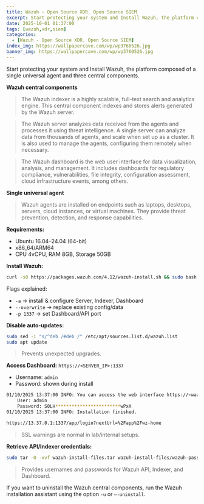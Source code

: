 ```yaml
---
title: Wazuh - Open Source XDR. Open Source SIEM
excerpt: Start protecting your system and Install Wazuh, the platform composed of a single universal agent and three central components.
date: 2025-10-01 01:37:00
tags: [wazuh,xdr,siem]
categories:
  - [Wazuh - Open Source XDR. Open Source SIEM]
index_img: https://wallpapercave.com/wp/wp3760526.jpg
banner_img: https://wallpapercave.com/wp/wp3760526.jpg
---
```


Start protecting your system and Install Wazuh, the platform composed of a single universal agent and three central components.

**Wazuh central components**
>The Wazuh indexer is a highly scalable, full-text search and analytics engine.
This central component indexes and stores alerts generated by the Wazuh server.

>The Wazuh server analyzes data received from the agents and processes it using threat intelligence.
A single server can analyze data from thousands of agents, and scale when set up as a cluster. It is also used to manage the agents, configuring them remotely when necessary.

>The Wazuh dashboard is the web user interface for data visualization, analysis, and management.
It includes dashboards for regulatory compliance, vulnerabilities, file integrity, configuration assessment, cloud infrastructure events, among others.

**Single universal agent**
>Wazuh agents are installed on endpoints such as laptops, desktops, servers, cloud instances, or virtual machines. They provide threat prevention, detection, and response capabilities.

**Requirements:**

* Ubuntu 16.04–24.04 (64-bit)
* x86\_64/ARM64
* CPU 4vCPU, RAM 8GB, Storage 50GB

**Install Wazuh:**

```bash
curl -sO https://packages.wazuh.com/4.12/wazuh-install.sh && sudo bash ./wazuh-install.sh -a --overwrite -p 1337
```

Flags explained:

* `-a` → install & configure Server, Indexer, Dashboard
* `--overwrite` → replace existing config/data
* `-p 1337` → set Dashboard/API port

**Disable auto-updates:**

```bash
sudo sed -i "s/^deb /#deb /" /etc/apt/sources.list.d/wazuh.list
sudo apt update
```

> Prevents unexpected upgrades.

**Access Dashboard:** `https://<SERVER_IP>:1337`

* Username: `admin`
* Password: shown during install

```bash
01/10/2025 13:37:00 INFO: You can access the web interface https://<wazuh-dashboard-ip>:1337
    User: admin
    Password: S0LH************************wPxX
01/10/2025 13:37:00 INFO: Installation finished.

https://13.37.0.1:1337/app/login?nextUrl=%2Fapp%2Fwz-home
```

> SSL warnings are normal in lab/internal setups.

**Retrieve API/Indexer credentials:**

```bash
sudo tar -O -xvf wazuh-install-files.tar wazuh-install-files/wazuh-passwords.txt
```

> Provides usernames and passwords for Wazuh API, Indexer, and Dashboard.

If you want to uninstall the Wazuh central components, run the Wazuh installation assistant using the option `-u` or `–-uninstall`.

